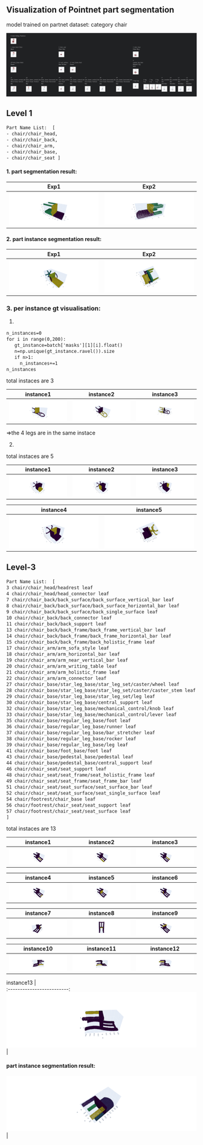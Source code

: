 ## Visualization of Pointnet part segmentation 

model trained on partnet dataset: category chair

![Screenshot](./photos/unnamed.jpg)

## Level 1 

```
Part Name List:  [
- chair/chair_head,
- chair/chair_back, 
- chair/chair_arm, 
- chair/chair_base,
- chair/chair_seat ]
```

#### 1. part segmentation result:

Exp1             | Exp2
:-------------------------:|:-------------------------:
![Screenshot](./photos/newplot43.png) |  ![Screenshot](./photos/newplot5.png)


#### 2. part instance segmentation result:

Exp1             | Exp2
:-------------------------:|:-------------------------:
![Screenshot](./photos/newplot41.png) |  ![Screenshot](./photos/newplot42.png) 

### 3. per instance gt visualisation:
1. 
```
n_instances=0
for i in range(0,200):
   gt_instance=batch['masks'][1][i].float()
   n=np.unique(gt_instance.ravel()).size
   if n>1:
     n_instances+=1
n_instances
```
total instaces are 3 


instance1             | instance2             | instance3 
:-------------------------:|:-------------------------:|:-------------------------:
![Screenshot](./photos/newplot52.png) |  ![Screenshot](./photos/newplot53.png)  |  ![Screenshot](./photos/newplot51.png) 

=>the 4 legs are in the same instace

2.

total instaces are 5

instance1             | instance2             | instance3 
:-------------------------:|:-------------------------:|:-------------------------:
![Screenshot](./photos/newplot61.png) |  ![Screenshot](./photos/newplot62.png)  |  ![Screenshot](./photos/newplot63.png) 

instance4             | instance5             
:-------------------------:|:-------------------------:
![Screenshot](./photos/newplot64.png) |  ![Screenshot](./photos/newplot65.png)  

## Level-3
```
Part Name List:  [
3 chair/chair_head/headrest leaf
4 chair/chair_head/head_connector leaf
7 chair/chair_back/back_surface/back_surface_vertical_bar leaf
8 chair/chair_back/back_surface/back_surface_horizontal_bar leaf
9 chair/chair_back/back_surface/back_single_surface leaf
10 chair/chair_back/back_connector leaf
11 chair/chair_back/back_support leaf
13 chair/chair_back/back_frame/back_frame_vertical_bar leaf
14 chair/chair_back/back_frame/back_frame_horizontal_bar leaf
15 chair/chair_back/back_frame/back_holistic_frame leaf
17 chair/chair_arm/arm_sofa_style leaf
18 chair/chair_arm/arm_horizontal_bar leaf
19 chair/chair_arm/arm_near_vertical_bar leaf
20 chair/chair_arm/arm_writing_table leaf
21 chair/chair_arm/arm_holistic_frame leaf
22 chair/chair_arm/arm_connector leaf
27 chair/chair_base/star_leg_base/star_leg_set/caster/wheel leaf
28 chair/chair_base/star_leg_base/star_leg_set/caster/caster_stem leaf
29 chair/chair_base/star_leg_base/star_leg_set/leg leaf
30 chair/chair_base/star_leg_base/central_support leaf
32 chair/chair_base/star_leg_base/mechanical_control/knob leaf
33 chair/chair_base/star_leg_base/mechanical_control/lever leaf
35 chair/chair_base/regular_leg_base/foot leaf
36 chair/chair_base/regular_leg_base/runner leaf
37 chair/chair_base/regular_leg_base/bar_stretcher leaf
38 chair/chair_base/regular_leg_base/rocker leaf
39 chair/chair_base/regular_leg_base/leg leaf
41 chair/chair_base/foot_base/foot leaf
43 chair/chair_base/pedestal_base/pedestal leaf
44 chair/chair_base/pedestal_base/central_support leaf
46 chair/chair_seat/seat_support leaf
48 chair/chair_seat/seat_frame/seat_holistic_frame leaf
49 chair/chair_seat/seat_frame/seat_frame_bar leaf
51 chair/chair_seat/seat_surface/seat_surface_bar leaf
52 chair/chair_seat/seat_surface/seat_single_surface leaf
54 chair/footrest/chair_base leaf
56 chair/footrest/chair_seat/seat_support leaf
57 chair/footrest/chair_seat/seat_surface leaf
]
```

total instaces are 13

instance1             | instance2             | instance3 
:-------------------------:|:-------------------------:|:-------------------------:
![Screenshot](./photos/newplot(3).png) |  ![Screenshot](./photos/newplot(4).png)  |  ![Screenshot](./photos/newplot(5).png) 

instance4             | instance5              | instance6         
:-------------------------:|:-------------------------:|:-------------------------:
![Screenshot](./photos/newplot(6).png) |  ![Screenshot](./photos/newplot(7).png)  |   ![Screenshot](./photos/newplot(8).png)

instance7             | instance8              | instance9        
:-------------------------:|:-------------------------:|:-------------------------:
![Screenshot](./photos/newplot(9).png) |  ![Screenshot](./photos/newplot(10).png)  |   ![Screenshot](./photos/newplot(11).png)

instance10             | instance11              | instance12       
:-------------------------:|:-------------------------:|:-------------------------:
![Screenshot](./photos/newplot(12).png) |  ![Screenshot](./photos/newplot(13).png)  |   ![Screenshot](./photos/newplot(14).png)

instance13             |         
:-------------------------:
![Screenshot](./photos/newplot(15).png) | 


#### part instance segmentation result:
![Screenshot](./photos/newplot_28.png) | 

